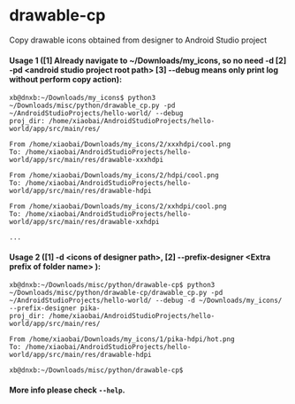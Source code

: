 # drawable-cp
Copy drawable icons obtained from designer to Android Studio project

#### Usage 1 ([1] Already navigate to ~/Downloads/my_icons, so no need -d [2] -pd &lt;android studio project root path&gt; [3] --debug means only print log without perform copy action):

    xb@dnxb:~/Downloads/my_icons$ python3 ~/Downloads/misc/python/drawable_cp.py -pd ~/AndroidStudioProjects/hello-world/ --debug
    proj_dir: /home/xiaobai/AndroidStudioProjects/hello-world/app/src/main/res/ 

    From /home/xiaobai/Downloads/my_icons/2/xxxhdpi/cool.png
    To: /home/xiaobai/AndroidStudioProjects/hello-world/app/src/main/res/drawable-xxxhdpi 

    From /home/xiaobai/Downloads/my_icons/2/hdpi/cool.png
    To: /home/xiaobai/AndroidStudioProjects/hello-world/app/src/main/res/drawable-hdpi 

    From /home/xiaobai/Downloads/my_icons/2/xxhdpi/cool.png
    To: /home/xiaobai/AndroidStudioProjects/hello-world/app/src/main/res/drawable-xxhdpi

    ...

#### Usage 2 ([1] -d &lt;icons of designer path&gt;, [2] --prefix-designer &lt;Extra prefix of folder name&gt; ):

    xb@dnxb:~/Downloads/misc/python/drawable-cp$ python3 ~/Downloads/misc/python/drawable-cp/drawable_cp.py -pd ~/AndroidStudioProjects/hello-world/ --debug -d ~/Downloads/my_icons/  --prefix-designer pika- 
    proj_dir: /home/xiaobai/AndroidStudioProjects/hello-world/app/src/main/res/ 

    From /home/xiaobai/Downloads/my_icons/1/pika-hdpi/hot.png
    To: /home/xiaobai/AndroidStudioProjects/hello-world/app/src/main/res/drawable-hdpi 

    xb@dnxb:~/Downloads/misc/python/drawable-cp$ 

#### More info please check `--help`.

